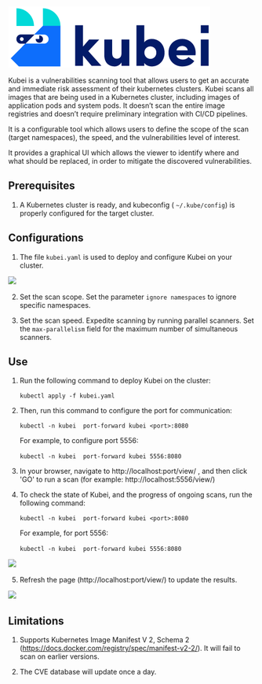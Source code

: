 ![](images/Kubei-logo.png)

Kubei is a vulnerabilities scanning tool that allows users to get an accurate and immediate risk assessment of their kubernetes clusters. Kubei scans all images that are being used in a Kubernetes cluster, including images of application pods and system pods. It doesn’t scan the entire image registries and doesn’t require preliminary integration with CI/CD pipelines. 

It is a configurable tool which allows users to define the scope of the scan (target namespaces), the speed, and the vulnerabilities level of interest.

It provides a graphical UI which allows the viewer to identify where and what should be replaced, in order to mitigate the discovered vulnerabilities. 


## Prerequisites 

1. A Kubernetes cluster is ready, and kubeconfig ( ```~/.kube/config```) is properly configured for the target cluster.

## Configurations 

1. The file ```kubei.yaml``` is used to deploy and configure Kubei on your cluster.

![](images/kubei-config.png)   

2. Set the scan scope. Set the parameter ```ignore namespaces``` to ignore specific namespaces.

1. Set the scan speed. Expedite scanning by running parallel scanners. Set the ```max-parallelism``` field for the maximum number of simultaneous scanners.

## Use 

1. Run the following command to deploy Kubei on the cluster:

    ```
    kubectl apply -f kubei.yaml 
    ```

2. Then, run this command to configure the port for communication:

    ```
	kubectl -n kubei  port-forward kubei <port>:8080 
    ```    
	For example, to configure port 5556:
	
	```kubectl -n kubei  port-forward kubei 5556:8080```

3. In your browser, navigate to http://localhost:port/view/ , and then click  'GO' to run a scan (for example: http://localhost:5556/view/)

4. To check the state of Kubei, and the progress of ongoing scans, run the following command:

    ```
	kubectl -n kubei  port-forward kubei <port>:8080  
    ```
	
	For example, for port 5556:
	
	```kubectl -n kubei  port-forward kubei 5556:8080```

![](images/kubei-progress.png)

5. Refresh the page (http://localhost:port/view/) to update the results.

![](images/kubei-results.png)     


## Limitations 

1. Supports Kubernetes Image Manifest V 2, Schema 2 (https://docs.docker.com/registry/spec/manifest-v2-2/). It will fail to scan on earlier versions.
 
2. The CVE database will update once a day.
